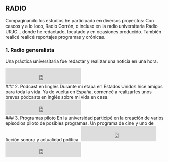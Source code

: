 ## RADIO
Compaginando los estudios he participado en diversos proyectos: Con cascos y a lo loco, Radio Gorròn, o incluso en la radio universitaria Radio URJC... donde he redactado, locutado y en ocasiones producido. También realicé realicé reportajes programas y crónicas. 

### 1. Radio generalista
Una práctica universitaria fue redactar y realizar una noticia en una hora.
<iframe width="238" height="48" frameborder="0" allowfullscreen="" scrolling="no" src="https://www.ivoox.com/player_ek_56767940_2_1.html?data=lpukmJydeJGhhpywj5WUaZS1lpWah5yncZKhhpywj5WRaZi3jpWah5ynca_j1c7Qy8aPcYzAwtiY1tTWuNbbwtiYxsqPh8Li1YqwlYqmd46ZmKiao8nWrYa3lIquk9OPkIa3lIqvldXJvo6ZmKialg..&"></iframe>
<br>
### 2. Podcast en Iinglés
Durante mi etapa en Estados Unidos hice amigos para toda la vida. Ya de vuelta en España, comencé a realizarles unos breves pódcasts en inglés sobre mi vida en casa. 
<iframe width="238" height="48" frameborder="0" allowfullscreen="" scrolling="no" src="https://www.ivoox.com/player_ek_56767940_2_1.html?data=lpukmJydeJGhhpywj5WUaZS1lpWah5yncZKhhpywj5WRaZi3jpWah5ynca_j1c7Qy8aPcYzAwtiY1tTWuNbbwtiYxsqPh8Li1YqwlYqmd46ZmKiao8nWrYa3lIquk9OPkIa3lIqvldXJvo6ZmKialg..&"></iframe>
<br>
### 3. Programas piloto
En la universidad participé en la creación de varios episodios piloto de posibles programas. Un programa de cine y uno de ficción sonora y actualidad política.
<iframe width="238" height="48" frameborder="0" allowfullscreen="" scrolling="no" src="https://www.ivoox.com/player_ek_56767940_2_1.html?data=lpukmJydeJGhhpywj5WUaZS1lpWah5yncZKhhpywj5WRaZi3jpWah5ynca_j1c7Qy8aPcYzAwtiY1tTWuNbbwtiYxsqPh8Li1YqwlYqmd46ZmKiao8nWrYa3lIquk9OPkIa3lIqvldXJvo6ZmKialg..&"></iframe><iframe width="238" height="48" frameborder="0" allowfullscreen="" scrolling="no" src="https://www.ivoox.com/player_ek_56767940_2_1.html?data=lpukmJydeJGhhpywj5WUaZS1lpWah5yncZKhhpywj5WRaZi3jpWah5ynca_j1c7Qy8aPcYzAwtiY1tTWuNbbwtiYxsqPh8Li1YqwlYqmd46ZmKiao8nWrYa3lIquk9OPkIa3lIqvldXJvo6ZmKialg..&"></iframe>
